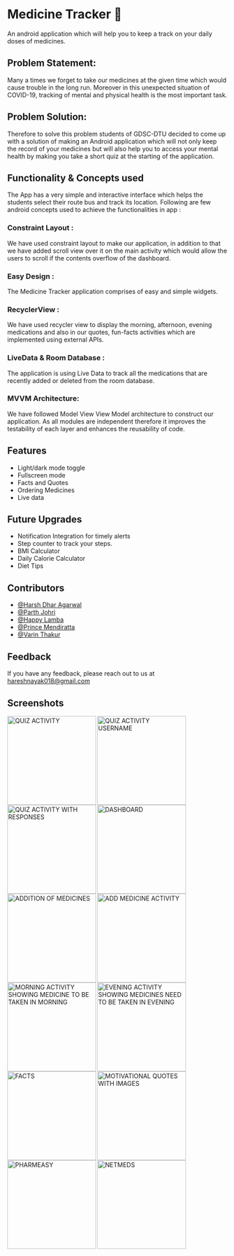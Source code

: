 # Medicine Tracker 💊
An android application which will help you to keep a track on your daily doses of medicines.
## Problem Statement:

Many a times we forget to take our medicines at the given time which would cause trouble in the long run. Moreover in this unexpected situation of COVID-19, tracking of mental and physical health is the most important task.
 
## Problem Solution:
Therefore to solve this problem students of GDSC-DTU decided to come up with a solution of making an Android application which will not only keep the record of your medicines but will also help you to access your mental health by making you take a short quiz at the starting of the application.

## Functionality & Concepts used

The App has a very simple and interactive interface which helps the students select their route bus and track its location. Following are few android concepts used to achieve the functionalities in app :

### Constraint Layout : 
We have used constraint layout to make our application, in addition to that we have added scroll view over it on the main activity which would allow the users to scroll if the contents overflow of the dashboard. 

### Easy Design : 

The Medicine Tracker application comprises of easy and simple widgets.

### RecyclerView : 
We have used recycler view to display the morning, afternoon, evening medications and also in our quotes, fun-facts activities which are implemented using external APIs.

### LiveData & Room Database : 
The application is using Live Data to track all the medications that are recently added or deleted from the room database.

### MVVM Architecture: 
We have followed Model View View Model architecture to construct our application. As all modules are independent therefore it improves the testability of each layer and enhances the reusability of code.


## Features

- Light/dark mode toggle
- Fullscreen mode
- Facts and Quotes
- Ordering Medicines
- Live data

## Future Upgrades 

- Notification Integration for timely alerts
- Step counter to track your steps.
- BMI Calculator
- Daily Calorie Calculator
- Diet Tips


## Contributors

- [@Harsh Dhar Agarwal](https://github.com/hd-agarwal)
- [@Parth Johri ](https://github.com/ParthJohri)
- [@Happy Lamba ]( https://github.com/Happy122001)
- [@Prince Mendiratta](https://github.com/Prince-Mendiratta)
- [@Varin Thakur](https://github.com/VarinThakur)

## Feedback

If you have any feedback, please reach out to us at hareshnayak018@gmail.com


## Screenshots
<img width="203" align="left" alt="QUIZ ACTIVITY" src="https://user-images.githubusercontent.com/76129377/148777270-26b139f5-63c2-4deb-b580-60396b227a0f.png">

<img width="203" align="center" alt="QUIZ ACTIVITY USERNAME" src="https://user-images.githubusercontent.com/76129377/148777284-3b6d1271-5045-4947-bc2b-5834046d51e8.png">

<img width="203" align="left" alt="QUIZ ACTIVITY WITH RESPONSES" src="https://user-images.githubusercontent.com/76129377/148777290-c4187796-d3df-474d-8b47-d232c9927a5d.png">

<img width="203" align="left" alt="DASHBOARD" src="https://user-images.githubusercontent.com/76129377/148760195-01258c42-6498-400d-a28e-ba85760f601f.png">

<img width="203" align="center" alt="ADD MEDICINE ACTIVITY" src="https://user-images.githubusercontent.com/76129377/148760179-c8c4705a-2c47-4e51-9e87-793661138a2a.png">

<img width="203" align="left" alt="ADDITION OF MEDICINES" src="https://user-images.githubusercontent.com/76129377/148760190-4cc96431-2f40-4a03-8ea1-3cfcc89a3e5a.png">

<img width="203" align="left" alt="MORNING ACTIVITY SHOWING MEDICINE TO BE TAKEN IN MORNING" src="https://user-images.githubusercontent.com/76129377/148760207-a2f546ae-3054-4afc-935d-9f48a56b3339.png">

<img width="203" align="center" alt="EVENING ACTIVITY SHOWING MEDICINES NEED TO BE TAKEN IN EVENING" src="https://user-images.githubusercontent.com/76129377/148760202-b8732fe9-9319-477d-bbb3-953bd4bf943e.png">

<img width="203" align="left" alt="FACTS" src="https://user-images.githubusercontent.com/76129377/148760204-fdb78de6-b803-4206-b817-e88b85d005e7.png">

<img width="203" align="left" alt="MOTIVATIONAL QUOTES WITH IMAGES" src="https://user-images.githubusercontent.com/76129377/148760209-fc077c6c-a7cd-4524-9c89-c04fd43b3d85.png">

<img width="203" align="center" alt="NETMEDS " src="https://user-images.githubusercontent.com/76129377/148760234-8868da8d-359f-40e8-aa54-e530ffb82701.png">

<img width="203" align="left" alt="PHARMEASY" src="https://user-images.githubusercontent.com/76129377/148760238-2a07d9c5-6c36-4e5e-9c73-72f53fd59067.png">



